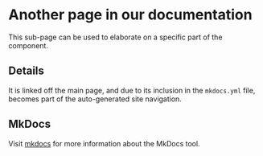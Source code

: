 # Another page in our documentation

This sub-page can be used to elaborate on a specific part of the component.

## Details

It is linked off the main page, and due to its inclusion in the `mkdocs.yml` file,
becomes part of the auto-generated site navigation.

## MkDocs

Visit [mkdocs](https://www.mkdocs.org) for more information about the MkDocs tool.
